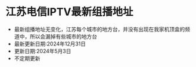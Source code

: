 # 江苏电信IPTV最新组播地址
* 最新组播地址无变化，江苏每个城市的地方台，并没有出现在我家机顶盒的频道中，所以会漏掉有些城市的地方台
* 最新更新日期:2024年12月31日
* 更新日期:2024年5月3日
* 不定期更新
